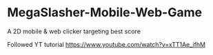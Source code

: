 # MegaSlasher-Mobile-Web-Game
A 2D mobile &amp; web clicker targeting best score

Followed YT tutorial https://www.youtube.com/watch?v=xTT1Ae_ifhM
